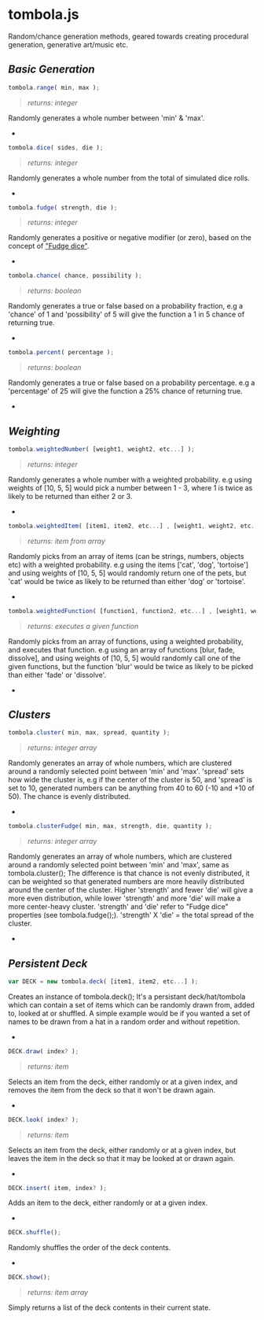 # tombola.js

Random/chance generation methods, geared towards creating procedural generation, generative art/music etc.

***Basic Generation***
-

```javascript
tombola.range( min, max );
```
>*returns: integer*

Randomly generates a whole number between 'min' & 'max'.

-

```javascript
tombola.dice( sides, die );
```
>*returns: integer*

Randomly generates a whole number from the total of simulated dice rolls.

-

```javascript
tombola.fudge( strength, die );
```
>*returns: integer*

Randomly generates a positive or negative modifier (or zero), based on the concept of ["Fudge dice"](https://en.wikipedia.org/wiki/Fudge_&#40;role-playing_game_system&#41;#Fudge_dice). 

-

```javascript
tombola.chance( chance, possibility );
```
>*returns: boolean*

Randomly generates a true or false based on a probability fraction, e.g a 'chance' of 1 and 'possibility' of 5 will give the function a 1 in 5 chance of returning true.

-

```javascript
tombola.percent( percentage );
```
>*returns: boolean*

Randomly generates a true or false based on a probability percentage. e.g a 'percentage' of 25 will give the function a 25% chance of returning true.

-

***Weighting***
-

```javascript
tombola.weightedNumber( [weight1, weight2, etc...] );
```
>*returns: integer*

Randomly generates a whole number with a weighted probability. e.g using weights of [10, 5, 5] would pick a number between 1 - 3, where 1 is twice as likely to be returned than either 2 or 3.

-

```javascript
tombola.weightedItem( [item1, item2, etc...] , [weight1, weight2, etc...] );
```
>*returns: item from array*

Randomly picks from an array of items (can be strings, numbers, objects etc) with a weighted probability. e.g using the items ['cat', 'dog', 'tortoise'] and using weights of [10, 5, 5] would randomly return one of the pets, but 'cat' would be twice as likely to be returned than either 'dog' or 'tortoise'.

-

```javascript
tombola.weightedFunction( [function1, function2, etc...] , [weight1, weight2, etc...] );
```
>*returns: executes a given function*

Randomly picks from an array of functions, using a weighted probability, and executes that function. e.g using an array of functions [blur, fade, dissolve], and using weights of [10, 5, 5] would randomly call one of the given functions, but the function 'blur' would be twice as likely to be picked than either 'fade' or 'dissolve'.

-

***Clusters***
-

```javascript
tombola.cluster( min, max, spread, quantity );
```
>*returns: integer array*

Randomly generates an array of whole numbers, which are clustered around a randomly selected point between 'min' and 'max'. 'spread' sets how wide the cluster is, e.g if the center of the cluster is 50, and 'spread' is set to 10, generated numbers can be anything from 40 to 60 (-10 and +10 of 50). The chance is evenly distributed.

-

```javascript
tombola.clusterFudge( min, max, strength, die, quantity );
```
>*returns: integer array*

Randomly generates an array of whole numbers, which are clustered around a randomly selected point between 'min' and 'max', same as tombola.cluster(); The difference is that chance is not evenly distributed, it can be weighted so that generated numbers are more heavily distributed around the center of the cluster. Higher 'strength' and fewer 'die' will give a more even distribution, while lower 'strength' and more 'die' will make a more center-heavy cluster. 'strength' and 'die' refer to "Fudge dice" properties (see tombola.fudge();). 'strength' X 'die' = the total spread of the cluster.

-

***Persistent Deck***
-

```javascript
var DECK = new tombola.deck( [item1, item2, etc...] );
```
Creates an instance of tombola.deck(); It's a persistant deck/hat/tombola which can contain a set of items which can be randomly drawn from, added to, looked at or shuffled. A simple example would be if you wanted a set of names to be drawn from a hat in a random order and without repetition.

-

```javascript
DECK.draw( index? );
```
>*returns: item*

Selects an item from the deck, either randomly or at a given index, and removes the item from the deck so that it won't be drawn again.

-

```javascript
DECK.look( index? );
```
>*returns: item*

Selects an item from the deck, either randomly or at a given index, but leaves the item in the deck so that it may be looked at or drawn again.

-

```javascript
DECK.insert( item, index? );
```
Adds an item to the deck, either randomly or at a given index.

-

```javascript
DECK.shuffle();
```
Randomly shuffles the order of the deck contents.

-

```javascript
DECK.show();
```
>*returns: item array*

Simply returns a list of the deck contents in their current state.

